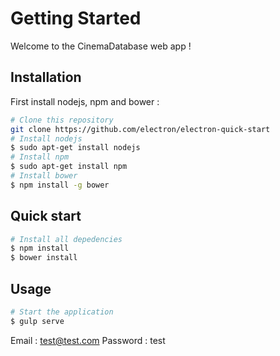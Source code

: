 # Getting Started

Welcome to the CinemaDatabase web app !

## Installation

First install nodejs, npm and bower :

```bash
# Clone this repository
git clone https://github.com/electron/electron-quick-start
# Install nodejs
$ sudo apt-get install nodejs
# Install npm
$ sudo apt-get install npm
# Install bower
$ npm install -g bower
```

## Quick start

```bash
# Install all depedencies
$ npm install
$ bower install
```
## Usage

```bash
# Start the application
$ gulp serve
```
Email : test@test.com
Password : test


